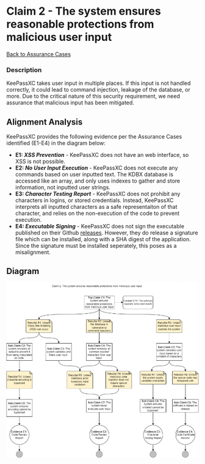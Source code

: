 # Claim 2 - The system ensures reasonable protections from malicious user input

[Back to Assurance Cases](https://github.com/JCKelley-CYBR/CYBR-8420-SoftwareAssurance/blob/Adding-Claims-Remaining/AssuranceCases.md)

### Description
KeePassXC takes user input in multiple places. If this input is not handled correctly, it could lead to command injection, leakage of the database, or more. Due to the critical nature of this security requirement, we need assurance that malicious input has been mitigated.

## Alignment Analysis
KeePassXC provides the following evidence per the Assurance Cases identified (E1-E4) in the diagram below:
* **E1: *XSS Prevention*** - KeePassXC does not have an web interface, so XSS is not possible.
* **E2: *No User Input Execution*** - KeePassXC does not execute any commands based on user inputted text. The KDBX database is accessed like an array, and only uses indexes to gather and store information, not inputted user strings. 
* **E3: *Character Testing Report*** - KeePassXC does not prohibit any characters in logins, or stored credentials. Instead, KeePassXC interprets all inputted characters as a safe representaiton of that character, and relies on the non-execution of the code to prevent execution. 
* **E4: *Executable Signing*** - KeePassXC does not sign the executable published on their Github [releases](https://github.com/keepassxreboot/keepassxc/releases/tag/2.7.1). However, they do release a signature file which can be installed, along with a SHA digest of the application. Since the signature must be installed seperately, this poses as a misalignment. 

## Diagram
![](https://github.com/JCKelley-CYBR/CYBR-8420-SoftwareAssurance/blob/Adding-Claims-Remaining/AssuranceCases/MaliciousUserInput/MaliciousUserInputV2.drawio.png) 
